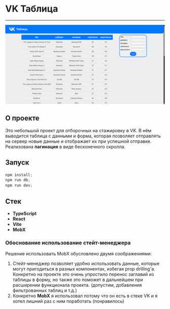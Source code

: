 # VK Таблица

---
![Скриншот проекта](src/assets/screenshot.png)


## О проекте

Это небольшой проект для отборочных на стажировку в VK. В нём выводится таблица с данными и форма, которая позволяет отправлять на сервер новые данные и отображает их при успешной отправке. Реализована **пагинация** в виде бесконечного скролла.

## Запуск

```javascript
npm install;
npm run db;
npm run dev;
```
  
## Стек

* **TypeScript**
* **React**
* **Vite**
* **MobX**


### Обоснование использование стейт-менеджера

Решение использовать MobX обусловлено двумя соображениями:
1. Стейт-менеджер позволяет удобно использовать данные, которые могут пригодиться в разных компонентах, избегая prop drilling'a. Конкретно на проекте это очень упростило перенос заглавий из таблицы в форму, но также это поможет в дальнейшем при расширении функционала проекта. (допустим, добавления фильтрованных таблиц и т.д.)
2. Конкретно **MobX** я использовал потому что он есть в стеке VK и я хотел лишний раз с ним поработать (понравилось)